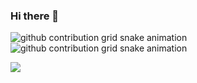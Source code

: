### Hi there 👋

![github contribution grid snake animation](https://raw.githubusercontent.com/Topper0127/Topper0127/output/dark.svg#gh-dark-mode-only)
![github contribution grid snake animation](https://raw.githubusercontent.com/Topper0127/Topper0127/output/light.svg#gh-light-mode-only)

![](https://komarev.com/ghpvc/?username=AP2Topper0127)
